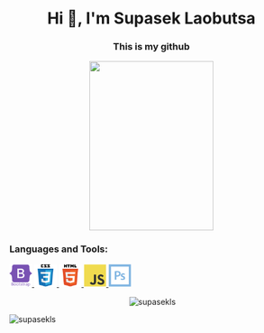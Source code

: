 <center>
<h1 align="center">Hi 👋, I'm Supasek Laobutsa</h1>
<h3 align="center">This is my github</h3>
<img src="https://i.pinimg.com/564x/3d/96/eb/3d96eba59a324ac1570e174fd5bb5e94.jpg" alt="" width="220px" height="300px" align="center";>

<h3 align="left">Languages and Tools:</h3>
<p align="left"> <a href="https://getbootstrap.com" target="_blank" rel="noreferrer"> <img src="https://raw.githubusercontent.com/devicons/devicon/master/icons/bootstrap/bootstrap-plain-wordmark.svg" alt="bootstrap" width="40" height="40"/> </a> <a href="https://www.w3schools.com/css/" target="_blank" rel="noreferrer"> <img src="https://raw.githubusercontent.com/devicons/devicon/master/icons/css3/css3-original-wordmark.svg" alt="css3" width="40" height="40"/> </a> <a href="https://www.w3.org/html/" target="_blank" rel="noreferrer"> <img src="https://raw.githubusercontent.com/devicons/devicon/master/icons/html5/html5-original-wordmark.svg" alt="html5" width="40" height="40"/> </a> <a href="https://developer.mozilla.org/en-US/docs/Web/JavaScript" target="_blank" rel="noreferrer"> <img src="https://raw.githubusercontent.com/devicons/devicon/master/icons/javascript/javascript-original.svg" alt="javascript" width="40" height="40"/> </a> <a href="https://www.photoshop.com/en" target="_blank" rel="noreferrer"> <img src="https://raw.githubusercontent.com/devicons/devicon/master/icons/photoshop/photoshop-line.svg" alt="photoshop" width="40" height="40"/> </a> </p>

<p>&nbsp;<img align="center" src="https://github-readme-stats.vercel.app/api?username=supasekls&show_icons=true&locale=en" alt="supasekls" /></p>
  <p align="left"> <img src="https://komarev.com/ghpvc/?username=supasekls&label=Profile%20views&color=0e75b6&style=flat" alt="supasekls" /> </p>
</center>
